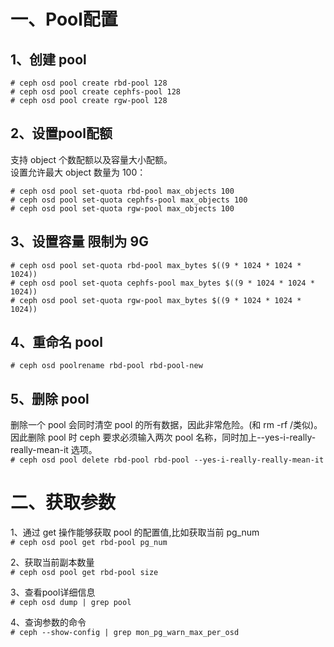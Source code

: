 一、Pool配置
=========
1、创建  pool 
--------------
```
# ceph osd pool create rbd-pool 128
# ceph osd pool create cephfs-pool 128
# ceph osd pool create rgw-pool 128
```  

2、设置pool配额  
---------------
支持 object 个数配额以及容量大小配额。  
设置允许最大 object 数量为 100：  
```
# ceph osd pool set-quota rbd-pool max_objects 100
# ceph osd pool set-quota cephfs-pool max_objects 100
# ceph osd pool set-quota rgw-pool max_objects 100
```  

3、设置容量 限制为 9G 
--------------------
```
# ceph osd pool set-quota rbd-pool max_bytes $((9 * 1024 * 1024 * 1024))
# ceph osd pool set-quota cephfs-pool max_bytes $((9 * 1024 * 1024 * 1024))
# ceph osd pool set-quota rgw-pool max_bytes $((9 * 1024 * 1024 * 1024))
```  

4、重命名 pool  
-------------
``` # ceph osd poolrename rbd-pool rbd-pool-new ```  

5、删除 pool  
-----------  
删除一个 pool 会同时清空 pool 的所有数据，因此非常危险。(和 rm -rf /类似)。因此删除 pool 时 ceph 要求必须输入两次 pool 名称，同时加上--yes-i-really-really-mean-it 选项。  
``` # ceph osd pool delete rbd-pool rbd-pool --yes-i-really-really-mean-it ```  


二、获取参数
===========
1、通过 get 操作能够获取 pool 的配置值,比如获取当前 pg_num  
``` # ceph osd pool get rbd-pool pg_num ```  

2、获取当前副本数量  
``` # ceph osd pool get rbd-pool size ```  

3、查看pool详细信息  
``` # ceph osd dump | grep pool ```  

4、查询参数的命令  
``` # ceph --show-config | grep mon_pg_warn_max_per_osd ```  














